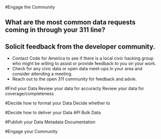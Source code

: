 #Engage the Community 

## What are the most common data requests coming in through your 311 line?

## Solicit feedback from the developer community.  

* Contact Code for America to see if there is a local civic hacking group who might be willing to assist or provide feedback to you on your work.
* Check for any civic data or open data meet-ups in your area and consider attending a meeting.
* Reach out to the open 311 community for feedback and advie.

#Find your Data
  Review your data for accuracty
  Review your data for coverage/completeness
  
#Decide how to format your Data
  Decide whether to 
  
#Decide how to deliver your Data
  API
  Bulk Data
  
#Publish your Data
  Metadata
  Documentation

#Engage your Community
